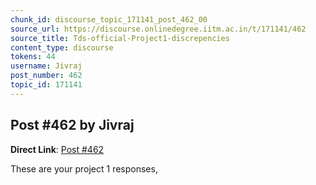 ```yaml
---
chunk_id: discourse_topic_171141_post_462_00
source_url: https://discourse.onlinedegree.iitm.ac.in/t/171141/462
source_title: Tds-official-Project1-discrepencies
content_type: discourse
tokens: 44
username: Jivraj
post_number: 462
topic_id: 171141
---
```


## Post #462 by Jivraj

**Direct Link**: [Post #462](https://discourse.onlinedegree.iitm.ac.in/t/171141/462)

These are your project 1 responses,
